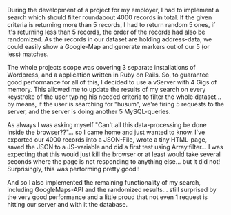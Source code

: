 During the development of a project for my employer, I had to implement a search which should filter roundabout 4000 records in total.
If the given criteria is returning more than 5 records, I had to return random 5 ones, if it's returning less than 5 records, the order
of the records had also be randomized. As the records in our dataset are holding address-data, we could easily show a Google-Map
and generate markers out of our 5 (or less) matches.

The whole projects scope was covering 3 separate installations of Wordpress, and a application written in Ruby on Rails.
So, to guarantee good performance for all of this, I decided to use a vServer with 4 Gigs of memory. This allowed me to
update the results of my search on every keystroke of the user typing his needed criteria to filter the whole dataset... by means,
if the user is searching for "husum", we're firing 5 requests to the server, and the server is doing another 5 MySQL-queries.

As always I was asking myself "Can't all this data-processing be done inside the browser??"... so I came home and just wanted to know.
I've exported our 4000 records into a JSON-File, wrote a tiny HTML-page, saved the JSON to a JS-variable and did a first test using
Array.filter... I was expecting that this would just kill the browser or at least would take several seconds where the page is
not responding to anything else... but it did not! Surprisingly, this was performing pretty good!!

And so I also implemented the remaining functionality of my search, including GoogleMaps-API and the randomized results...
still surprised by the very good performance and a little proud that not even 1 request is hitting our server and with it the database.
